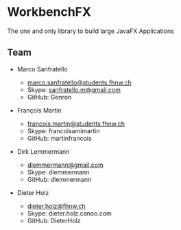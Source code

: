 # WorkbenchFX

The one and only library to build large JavaFX Applications 


## Team
- Marco Sanfratello
  - marco.sanfratello@students.fhnw.ch
  - Skype: sanfratello.m@gmail.com 
  - GitHub: Genron

- François Martin
  - francois.martin@students.fhnw.ch 
  - Skype: francoisamimartin
  - GitHub: martinfrancois
  
- Dirk Lemmermann
  - dlemmermann@gmail.com
  - Skype: dlemmermann
  - GitHub: dlemmermann
  
- Dieter Holz
  - dieter.holz@fhnw.ch
  - Skype: dieter.holz.canoo.com
  - GitHub: DieterHolz
